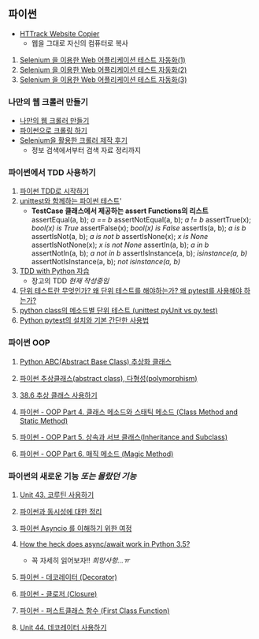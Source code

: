 ## 파이썬

* [HTTrack Website Copier](https://www.httrack.com/)
    - 웹을 그대로 자신의 컴퓨터로 복사

1. [Selenium 을 이용한 Web 어플리케이션 테스트 자동화(1)](http://tech.whatap.io/2015/10/02/automation-with-selenium/)
1. [Selenium 을 이용한 Web 어플리케이션 테스트 자동화(2)](http://tech.whatap.io/2015/10/16/automation-with-selenium-through-ide-and-webdriver/)
1. [Selenium 을 이용한 Web 어플리케이션 테스트 자동화(3)](http://tech.whatap.io/2015/12/11/data-driven-selenium-test-using-testng/)

### 나만의 웹 크롤러 만들기

* [나만의 웹 크롤러 만들기](https://beomi.github.io/gb-crawling/)
* [파이썬으로 크롤링 하기](https://medium.com/@mjhans83/%ED%8C%8C%EC%9D%B4%EC%8D%AC%EC%9C%BC%EB%A1%9C-%ED%81%AC%EB%A1%A4%EB%A7%81-%ED%95%98%EA%B8%B0-908e78ee09e0)
* [Selenium을 활용한 크롤러 제작 후기](https://medium.com/@peteryun/python-selenium%EC%9D%84-%ED%99%9C%EC%9A%A9%ED%95%9C-%ED%81%AC%EB%A1%A4%EB%9F%AC-%EB%A7%8C%EB%93%A4%EA%B8%B0-b055cefd1195)
    - 정보 검색에서부터 검색 자료 정리까지


### 파이썬에서 TDD 사용하기

1. [파이썬 TDD로 시작하기](https://www.holaxprogramming.com/2017/06/15/python-get-started/)
2. [unittest와 함께하는 파이썬 테스트](https://www.holaxprogramming.com/2017/06/17/python-with-test/)'
    - **TestCase 클래스에서 제공하는 assert Functions의 리스트**
        assertEqual(a, b); _a == b_
        assertNotEqual(a, b); _a != b_
        assertTrue(x); _bool(x) is True_
        assertFalse(x); _bool(x) is False_
        assertIs(a, b); _a is b_
        assertIsNot(a, b); _a is not b_
        assertIsNone(x); _x is None_
        assertIsNotNone(x); _x is not None_
        assertIn(a, b); _a in b_
        assertNotIn(a, b); _a not in b_
        assertIsInstance(a, b); _isinstance(a, b)_
        assertNotIsInstance(a, b); _not isinstance(a, b)_
1. [TDD with Python 자습](https://wikidocs.net/book/1379)
    - 장고의 TDD _현재 작성중임_
1. [단위 테스트란 무엇인가? 왜 단위 테스트를 해야하는가? 왜 pytest를 사용해야 하는가?](https://cjh5414.github.io/why-pytest/)
1. [python class의 메소드별 단위 테스트 (unittest pyUnit vs py.test)](https://everydayminder.wordpress.com/tag/py-test/)
1. [Python pytest의 설치와 기본 간단한 사용법](https://twpower.github.io/language/2017/02/09/15(pytest%EC%9D%98-%EC%84%A4%EC%B9%98%EC%99%80-%EA%B8%B0%EB%B3%B8-%EA%B0%84%EB%8B%A8%ED%95%9C-%EC%82%AC%EC%9A%A9%EB%B2%95).html)

### 파이썬 OOP

1. [Python ABC(Abstract Base Class) 추상화 클래스](http://bluese05.tistory.com/61)
1. [파이썬 추상클래스(abstract class), 다형성(polymorphism)](https://wayhome25.github.io/cs/2017/04/10/cs-11/)
1. [38.6 추상 클래스 사용하기](https://dojang.io/mod/page/view.php?id=1087)

1. [파이썬 - OOP Part 4. 클래스 메소드와 스태틱 메소드 (Class Method and Static Method)](http://schoolofweb.net/blog/posts/%ED%8C%8C%EC%9D%B4%EC%8D%AC-oop-part-4-%ED%81%B4%EB%9E%98%EC%8A%A4-%EB%A9%94%EC%86%8C%EB%93%9C%EC%99%80-%EC%8A%A4%ED%83%9C%ED%8B%B1-%EB%A9%94%EC%86%8C%EB%93%9C-class-method-and-static-method/)
1. [파이썬 - OOP Part 5. 상속과 서브 클래스(Inheritance and Subclass)](http://schoolofweb.net/blog/posts/%ED%8C%8C%EC%9D%B4%EC%8D%AC-oop-part-5-%EC%83%81%EC%86%8D%EA%B3%BC-%EC%84%9C%EB%B8%8C-%ED%81%B4%EB%9E%98%EC%8A%A4inheritance-and-subclass/)
1. [파이썬 - OOP Part 6. 매직 메소드 (Magic Method)](http://schoolofweb.net/blog/posts/%ED%8C%8C%EC%9D%B4%EC%8D%AC-oop-part-6-%EB%A7%A4%EC%A7%81-%EB%A9%94%EC%86%8C%EB%93%9C-magic-method/)


### 파이썬의 새로운 기능 _또는 몰랐던 기능_

1. [Unit 43. 코루틴 사용하기](https://dojang.io/mod/page/view.php?id=1122)
1. [파이썬과 동시성에 대한 정리](http://hamait.tistory.com/833?category=79136)
1. [파이썬 Asyncio 를 이해하기 위한 여정](http://hamait.tistory.com/834)
1. [How the heck does async/await work in Python 3.5?](https://snarky.ca/how-the-heck-does-async-await-work-in-python-3-5/)
    - 꼭 자세히 읽어보자!! _희망사항...ㅠ_

1. [파이썬 - 데코레이터 (Decorator)](http://schoolofweb.net/blog/posts/%ED%8C%8C%EC%9D%B4%EC%8D%AC-%EB%8D%B0%EC%BD%94%EB%A0%88%EC%9D%B4%ED%84%B0-decorator/)
1. [파이썬 - 클로저 (Closure)](http://schoolofweb.net/blog/posts/%ED%8C%8C%EC%9D%B4%EC%8D%AC-%ED%81%B4%EB%A1%9C%EC%A0%80-closure/)
1. [파이썬 - 퍼스트클래스 함수 (First Class Function)](http://schoolofweb.net/blog/posts/%ED%8C%8C%EC%9D%B4%EC%8D%AC-%ED%8D%BC%EC%8A%A4%ED%8A%B8%ED%81%B4%EB%9E%98%EC%8A%A4-%ED%95%A8%EC%88%98-first-class-function/)
1. [Unit 44. 데코레이터 사용하기](https://dojang.io/mod/page/view.php?id=1131)

